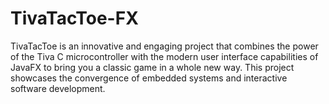 # TivaTacToe-FX
TivaTacToe is an innovative and engaging project that combines the power of the Tiva C microcontroller with the modern user interface capabilities of JavaFX to bring you a classic game in a whole new way. This project showcases the convergence of embedded systems and interactive software development.
